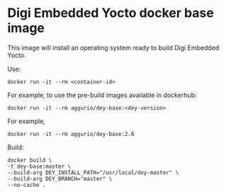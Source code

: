 Digi Embedded Yocto docker base image
=====================================

This image will install an operating system ready to build Digi Embedded Yocto.

Use:

```
docker run -it --rm <container-id>
```

For example, to use the pre-build images available in dockerhub:

```
docker run -it --rm aggurio/dey-base:<dey-version>
```

For example,

```
docker run -it --rm aggurio/dey-base:2.6
```

Build:

```
docker build \
-t dey-base:master \
--build-arg DEY_INSTALL_PATH="/usr/local/dey-master" \
--build-arg DEY_BRANCH="master" \
--no-cache .
```
